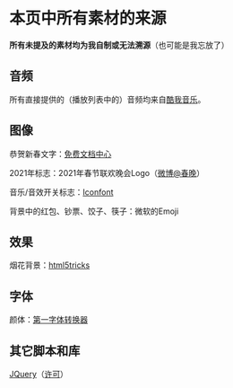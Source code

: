 # 本页中所有素材的来源

**所有未提及的素材均为我自制或无法溯源**（也可能是我忘放了）

## 音频

所有直接提供的（播放列表中的）音频均来自[酷我音乐](https://kuwo.cn)。

## 图像

恭贺新春文字：[免费文档中心](https://www.mianfeiwendang.com/doc/4b8972c3e519a62093153d89b4df69e7068caba6)

2021年标志：2021年春节联欢晚会Logo（[微博@春晚](https://weibo.com/3506728370/JCPu1637V)）

音乐/音效开关标志：[Iconfont](https://www.iconfont.cn/)

背景中的红包、钞票、饺子、筷子：微软的Emoji

## 效果

烟花背景：[html5tricks](https://www.html5tricks.com/html5-canvas-fireworks-2.html)

## 字体

颜体：[第一字体转换器](http://www.diyiziti.com/)

## 其它脚本和库

[JQuery](https://jquery.com/)（[许可](https://jquery.org/license/)）

